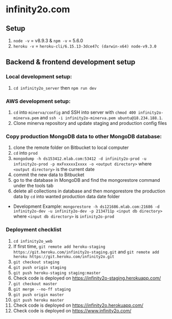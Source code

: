# infinity2o.com

## Setup

1.  `node -v` = v8.9.3 & `npm -v` = 5.6.0
2.  `heroku -v` = `heroku-cli/6.15.13-3dce47c (darwin-x64) node-v9.3.0`

## Backend & frontend development setup

### Local development setup:

1.  `cd infinity2o_server` then `npm run dev`

### AWS development setup:

1.  `cd` into `minerva/config` and SSH into server with `chmod 400 infinity2o-minerva.pem` and `ssh -i infinity2o-minerva.pem ubuntu@18.234.188.1`.
2.  Clone minerva repository and update staging and production config files

### Copy production MongoDB data to other MongoDB database:

1.  clone the remote folder on Bitbucket to local computer
2.  `cd` into `prod`
3.  `mongodump -h ds153412.mlab.com:53412 -d infinity2o-prod -u infinity2o-prod -p mxFxxxxxIxxxx -o <output directory>`
    where `<output directory>` is the current date
4.  commit the new data to Bitbucket
5.  go to the database in MongoDB and find the mongorestore command under the tools tab
6.  delete all collections in database and then mongorestore the production data by `cd` into wanted production data date folder

- Development Example: `mongorestore -h ds121686.mlab.com:21686 -d infinity2o-dev -u infinity2o-dev -p 2134711p <input db directory>`
  where `<input db directory>` is `infinity2o-prod`

### Deployment checklist

1.  `cd infinity2o_web`
2.  If first time, `git remote add heroku-staging https://git.heroku.com/infinity2o-staging.git` and `git remote add heroku https://git.heroku.com/infinity2o.git`
3.  `git checkout staging`
4.  `git push origin staging`
5.  `git push heroku-staging staging:master`
6.  Check code is deployed on https://infinity2o-staging.herokuapp.com/
7.  `git checkout master`
8.  `git merge --no-ff staging`
9.  `git push origin master`
10. `git push heroku master`
11. Check code is deployed on https://infinity2o.herokuapp.com/
12. Check code is deployed on https://www.infinity2o.com/
